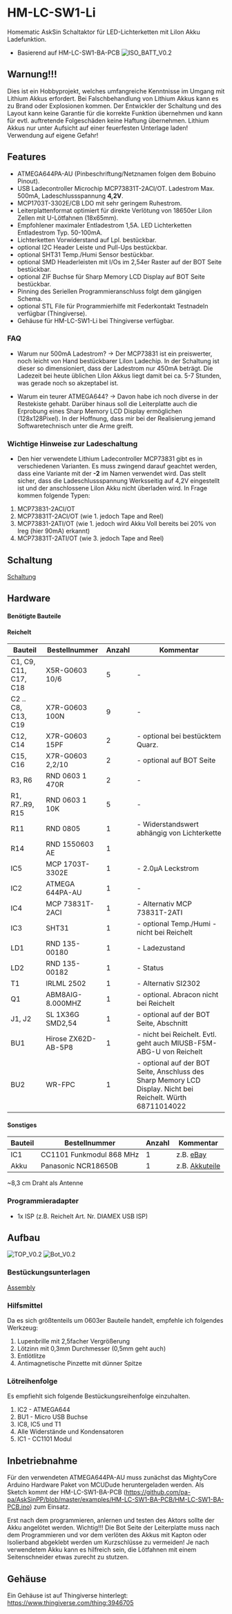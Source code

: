 # HM-LC-SW1-Li
Homematic AskSin Schaltaktor für LED-Lichterketten mit LiIon Akku Ladefunktion.
- Basierend auf HM-LC-SW1-BA-PCB
![ISO_BATT_V0.2](https://github.com/Asselhead/HM-LC-SW1-Li/blob/master/Images/ISO_BATT_V0.2.png)

## **Warnung!!!**

Dies ist ein Hobbyprojekt, welches umfangreiche Kenntnisse im Umgang mit Lithium Akkus erfordert.
Bei Falschbehandlung von Lithium Akkus kann es zu Brand oder Explosionen kommen. Der Entwickler der Schaltung und des Layout kann keine Garantie für die korrekte Funktion übernehmen und kann für evtl. auftretende Folgeschäden keine Haftung übernehmen.
Lithium Akkus nur unter Aufsicht auf einer feuerfesten Unterlage laden! Verwendung auf eigene Gefahr!

## Features

- ATMEGA644PA-AU (Pinbeschriftung/Netznamen folgen dem Bobuino Pinout).
- USB Ladecontroller Microchip MCP73831T-2ACI/OT. Ladestrom Max. 500mA, Ladeschlussspannung **4,2V**.
- MCP1703T-3302E/CB LDO mit sehr geringem Ruhestrom.
- Leiterplattenformat optimiert für direkte Verlötung von 18650er LiIon Zellen mit U-Lötfahnen (18x65mm).
- Empfohlener maximaler Entladestrom 1,5A. LED Lichterketten Entladestrom Typ. 50-100mA.
- Lichterketten Vorwiderstand auf Lpl. bestückbar.
- optional I2C Header Leiste und Pull-Ups bestückbar.
- optional SHT31 Temp./Humi Sensor bestückbar.
- optional SMD Headerleisten mit I/Os im 2,54er Raster auf der BOT Seite bestückbar.
- optional ZIF Buchse für Sharp Memory LCD Display auf BOT Seite bestückbar.
- Pinning des Seriellen Programmieranschluss folgt dem gängigen Schema.
- optional STL File für Programmierhilfe mit Federkontakt Testnadeln verfügbar (Thingiverse).
- Gehäuse für HM-LC-SW1-Li bei Thingiverse verfügbar.

### FAQ

- Warum nur 500mA Ladestrom?
-> Der MCP73831 ist ein preiswerter, noch leicht von Hand bestückbarer LiIon Ladechip.
In der Schaltung ist dieser so dimensioniert, dass der Ladestrom nur 450mA beträgt. Die Ladezeit bei heute üblichen LiIon Akkus liegt damit bei ca. 5-7 Stunden, was gerade noch so akzeptabel ist.

- Warum ein teurer ATMEGA644?
-> Davon habe ich noch diverse in der Restekiste gehabt. Darüber hinaus soll die Leiterplatte auch die Erprobung eines Sharp Memory LCD Display ermöglichen (128x128Pixel). In der Hoffnung, dass mir bei der Realisierung jemand Softwaretechnisch unter die Arme greift.

### Wichtige Hinweise zur Ladeschaltung
- Den hier verwendete Lithium Ladecontroller MCP73831 gibt es in verschiedenen Varianten. Es muss zwingend darauf geachtet werden, dass eine Variante mit der **-2** im Namen verwendet wird. Das stellt sicher, dass die Ladeschlussspannung Werksseitig auf 4,2V eingestellt ist und der anschlossene LiIon Akku nicht überladen wird. In Frage kommen folgende Typen:
1. MCP73831-2ACI/OT
2. MCP73831T-2ACI/OT (wie 1. jedoch Tape and Reel)
3. MCP73831-2ATI/OT (wie 1. jedoch wird Akku Voll bereits bei 20% von Ireg (hier 90mA) erkannt)
4. MCP73831T-2ATI/OT (wie 3. jedoch Tape and Reel)

## Schaltung

[Schaltung](https://github.com/Asselhead/HM-LC-SW1-Li/blob/master/Schematic_V0.2.pdf)

## Hardware

#### Benötigte Bauteile

#### Reichelt


Bauteil                  | Bestellnummer    | Anzahl | Kommentar
------------------------ | ---------------- | ------ | ---------
C1, C9, C11, C17, C18    | X5R-G0603 10/6   |   5    | -
C2 .. C8, C13, C19       | X7R-G0603 100N   |   9    | -
C12, C14                 | X7R-G0603 15PF   |   2    | - optional bei bestücktem Quarz.
C15, C16                 | X7R-G0603 2,2/10 |   2    | - optional auf BOT Seite
R3, R6                   | RND 0603 1 470R  |   2    | -
R1, R7..R9, R15          | RND 0603 1 10K   |   5    | -
R11                      | RND 0805         |   1   | - Widerstandswert abhängig von Lichterkette
R14                      | RND 1550603 AE   |   1   |
IC5                      | MCP 1703T-3302E |   1    | - 2.0µA Leckstrom
IC2                      | ATMEGA 644PA-AU |   1    | -
IC4                      | MCP 73831T-2ACI |   1    | - Alternativ MCP 73831T-2ATI
IC3                      | SHT31           |   1    | - optional Temp./Humi - nicht bei Reichelt
LD1                      | RND 135-00180   |   1    | - Ladezustand
LD2                      | RND 135-00182   |   1    | - Status
T1                       | IRLML 2502      |   1    | - Alternativ SI2302
Q1                       | ABM8AIG-8.000MHZ|   1    | - optional. Abracon nicht bei Reichelt
J1, J2                   | SL 1X36G SMD2,54|   1    | - optional auf der BOT Seite, Abschnitt
BU1                       | Hirose ZX62D-AB-5P8 | 1 | - nicht bei Reichelt. Evtl. geht auch MIUSB-F5M-ABG-U von Reichelt
BU2                      | WR-FPC           |   1    | - optional auf der BOT Seite, Anschluss des Sharp Memory LCD Display. Nicht bei Reichelt. Würth 68711014022



#### Sonstiges

Bauteil | Bestellnummer            | Anzahl | Kommentar
------- | ------------------------ | ------ | ---------
IC1     | CC1101 Funkmodul 868 MHz |   1    | z.B. [eBay](https://www.ebay.de/itm/272455136087)
Akku    | Panasonic NCR18650B      |   1    | z.B. [Akkuteile](https://www.akkuteile.de/lithium-ionen-akkus/18650/panasonic/panasonic-ncr18650b-3-6v-3400mah-loetfahne-u_1006391_1662) 

~8,3 cm Draht als Antenne


### Programmieradapter
- 1x ISP (z.B. Reichelt Art. Nr. DIAMEX USB ISP)

## Aufbau
![TOP_V0.2](https://github.com/Asselhead/HM-LC-SW1-Li/blob/master/Images/TOP_V0.2.png)
![Bot_V0.2](https://github.com/Asselhead/HM-LC-SW1-Li/blob/master/Images/Bot_V0.2.png)

### Bestückungsunterlagen

[Assembly](https://github.com/Asselhead/HM-LC-SW1-Li/blob/master/Assembly_HM-LC-SW1-Li.PDF)

### Hilfsmittel

Da es sich größtenteils um 0603er Bauteile handelt, empfehle ich folgendes Werkzeug:
1. Lupenbrille mit 2,5facher Vergrößerung
2. Lötzinn mit 0,3mm Durchmesser (0,5mm geht auch)
3. Entlötlitze
4. Antimagnetische Pinzette mit dünner Spitze

### Lötreihenfolge

Es empfiehlt sich folgende Bestückungsreihenfolge einzuhalten.
1. IC2 - ATMEGA644
2. BU1 - Micro USB Buchse
3. IC8, IC5 und T1
4. Alle Widerstände und Kondensatoren
5. IC1 - CC1101 Modul

## Inbetriebnahme

Für den verwendeten ATMEGA644PA-AU muss zunächst das MightyCore Arduino Hardware Paket von MCUDude heruntergeladen werden.
Als Sketch kommt der HM-LC-SW1-BA-PCB (https://github.com/pa-pa/AskSinPP/blob/master/examples/HM-LC-SW1-BA-PCB/HM-LC-SW1-BA-PCB.ino) zum Einsatz.

Erst nach dem programmieren, anlernen und testen des Aktors sollte der Akku angelötet werden.
Wichtig!!! Die Bot Seite der Leiterplatte muss nach dem Programmieren und vor dem verlöten des Akkus mit Kapton oder Isolierband abgeklebt werden um Kurzschlüsse zu vermeiden!
Je nach verwendetem Akku kann es hilfreich sein, die Lötfahnen mit einem Seitenschneider etwas zurecht zu stutzen.

## Gehäuse


Ein Gehäuse ist auf Thingiverse hinterlegt:
https://www.thingiverse.com/thing:3946705

